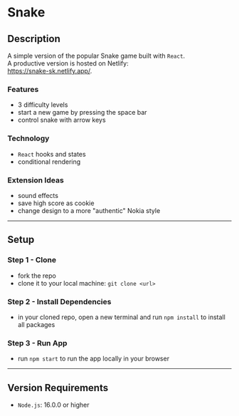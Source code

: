 # Snake

## Description

A simple version of the popular Snake game built with `React`.\
A productive version is hosted on Netlify: \
https://snake-sk.netlify.app/.

### Features

- 3 difficulty levels
- start a new game by pressing the space bar
- control snake with arrow keys

### Technology

- `React` hooks and states
- conditional rendering

### Extension Ideas

- sound effects
- save high score as cookie
- change design to a more "authentic" Nokia style

---

## Setup

### Step 1 - Clone

- fork the repo
- clone it to your local machine: `git clone <url>`

### Step 2 - Install Dependencies

- in your cloned repo, open a new terminal and run `npm install` to install all packages

### Step 3 - Run App

- run `npm start` to run the app locally in your browser

---

## Version Requirements

- `Node.js`: 16.0.0 or higher
